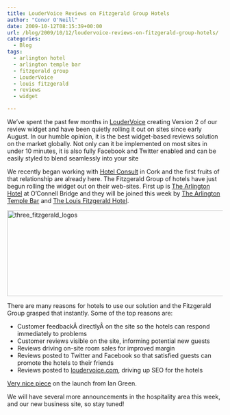 ```yaml
---
title: LouderVoice Reviews on Fitzgerald Group Hotels
author: "Conor O'Neill"
date: 2009-10-12T08:15:39+00:00
url: /blog/2009/10/12/loudervoice-reviews-on-fitzgerald-group-hotels/
categories:
  - Blog
tags:
  - arlington hotel
  - arlington temple bar
  - fitzgerald group
  - LouderVoice
  - louis fitzgerald
  - reviews
  - widget

---
```

We&#8217;ve spent the past few months in [LouderVoice][1] creating Version 2 of our review widget and have been quietly rolling it out on sites since early August. In our humble opinion, it is the best widget-based reviews solution on the market globally. Not only can it be implemented on most sites in under 10 minutes, it is also fully Facebook and Twitter enabled and can be easily styled to blend seamlessly into your site

We recently began working with [Hotel Consult][2] in Cork and the first fruits of that relationship are already here. The Fitzgerald Group of hotels have just begun rolling the widget out on their web-sites. First up is [The Arlington Hotel][3] at O&#8217;Connell Bridge and they will be joined this week by [The Arlington Temple Bar][4] and [The Louis Fitzgerald Hotel][5].

<img class="aligncenter size-full wp-image-254" title="three_fitzgerald_logos" src="http://www.loudervoice.com/wp-content/uploads/2009/10/three_fitzgerald_logos.jpg" alt="three_fitzgerald_logos" width="620" height="200" />

There are many reasons for hotels to use our solution and the Fitzgerald Group grasped that instantly. Some of the top reasons are:

  * Customer feedbackÂ directlyÂ on the site so the hotels can respond immediately to problems
  * Customer reviews visible on the site, informing potential new guests
  * Reviews driving on-site room sales for improved margin
  * Reviews posted to Twitter and Facebook so that satisfied guests can promote the hotels to their friends
  * Reviews posted to [loudervoice.com][6], driving up SEO for the hotels

[Very nice piece][7] on the launch from Ian Green.

We will have several more announcements in the hospitality area this week, and our new business site, so stay tuned!

 [1]: http://www.loudervoice.com/business
 [2]: http://www.hotelconsult.ie/the-arlington-hotel-dublin-goes-live-with-loudervoice-reviews
 [3]: http://www.arlington.ie/
 [4]: http://www.arlingtonhoteltemplebar.com
 [5]: http://www.louisfitzgeraldhotel.com/
 [6]: http://www.loudervoice.com/reviews/999968432
 [7]: http://greengathering.blogspot.com/2009/10/craic-that-is-social-media.html